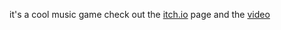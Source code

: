 it's a cool music game
check out the [itch.io](https://kakothk.itch.io/q-side) page and the [video](https://youtu.be/iCh7KuXBO78)
